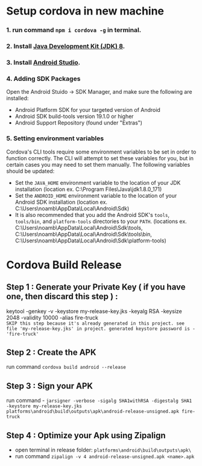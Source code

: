 # Setup cordova in new machine

### 1. run command `npm i cordova -g` in terminal.
### 2. Install [Java Development Kit (JDK) 8](http://www.oracle.com/technetwork/java/javase/downloads/jdk8-downloads-2133151.html).
### 3. Install [Android Studio](https://developer.android.com/studio/index.html).
### 4. Adding SDK Packages
Open the Android Stuido -> SDK Manager, and make sure the following are installed:
* Android Platform SDK for your targeted version of Android
* Android SDK build-tools version 19.1.0 or higher
* Android Support Repository (found under "Extras")
### 5. Setting environment variables
Cordova's CLI tools require some environment variables to be set in order to function correctly. The CLI will attempt to set these variables for you, but in certain cases you may need to set them manually. The following variables should be updated:
* Set the `JAVA_HOME` environment variable to the location of your JDK installation (location ex. C:\Program Files\Java\jdk1.8.0_171)
* Set the `ANDROID_HOME` environment variable to the location of your Android SDK installation (location ex. C:\Users\noamb\AppData\Local\Android\Sdk)
* It is also recommended that you add the Android SDK's `tools`, `tools/bin`, and `platform-tools` directories to your `PATH`. (locations ex. C:\Users\noamb\AppData\Local\Android\Sdk\tools, C:\Users\noamb\AppData\Local\Android\Sdk\tools\bin, C:\Users\noamb\AppData\Local\Android\Sdk\platform-tools)

# Cordova Build Release

## Step 1 : Generate your Private Key ( if you have one, then discard this step ) :
keytool -genkey -v -keystore my-release-key.jks -keyalg RSA -keysize 2048 -validity 10000 -alias fire-truck<br/>
`SKIP this step because it's already generated in this project. see file 'my-release-key.jks' in project. generated keystore password is - 'fire-truck'`

## Step 2 : Create the APK
run command `cordova build android --release`<br/>

## Step 3 : Sign your APK
run command - `jarsigner -verbose -sigalg SHA1withRSA -digestalg SHA1 -keystore my-release-key.jks platforms\android\build\outputs\apk\android-release-unsigned.apk fire-truck`

## Step 4 : Optimize your Apk using Zipalign
* open terminal in release folder: `platforms\android\build\outputs\apk\`
* run command `zipalign -v 4 android-release-unsigned.apk <name>.apk`